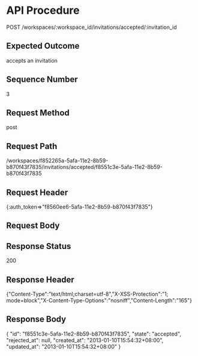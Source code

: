 # API Procedure
POST /workspaces/:workspace_id/invitations/accepted/:invitation_id
## Expected Outcome
accepts an invitation
## Sequence Number
3
## Request Method
post
## Request Path
/workspaces/f852265a-5afa-11e2-8b59-b870f43f7835/invitations/accepted/f8551c3e-5afa-11e2-8b59-b870f43f7835
## Request Header
{:auth_token=>"f8560ee6-5afa-11e2-8b59-b870f43f7835"}
## Request Body


## Response Status
200
## Response Header
{"Content-Type":"text/html;charset=utf-8","X-XSS-Protection":"1; mode=block","X-Content-Type-Options":"nosniff","Content-Length":"165"}

## Response Body
{
  "id": "f8551c3e-5afa-11e2-8b59-b870f43f7835",
  "state": "accepted",
  "rejected_at": null,
  "created_at": "2013-01-10T15:54:32+08:00",
  "updated_at": "2013-01-10T15:54:32+08:00"
}

